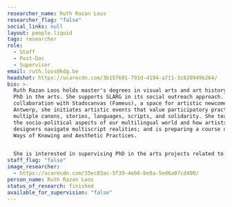 ```yaml
---
researcher_name: Ruth Razan Loos
researcher_flag: "false"
social_links: null
layout: people.liquid
tags: researcher
role:
  - Staff
  - Post-Doc
  - Supervisor
email: ruth.loos@kdg.be
headshot: https://ucarecdn.com/3b157601-791d-4194-a711-3c828949b264/
bio: >-
  Ruth Razan Loos holds master's degrees in visual arts and art history and a
  PhD in the arts. She supports SLARG in its social outreach approach. In
  collaboration with Stadscanvas (Fameus), a space for artistic newcomers in
  Antwerp, she initiates artistic events that value participatory practices,
  multiple canons, stories, languages, scripts, and solidarity. She teaches on
  the socio-political aspects of our multilingual world and how artists and
  designers navigate multiscript realities; and is preparing a course on Islamic
  Ways of Knowing and Aesthetic Practices.  


  S﻿he is interested in supervising PhD in the arts projects related to the Arabic script / the role of art in Islamic ways of knowing / sustainability and social justice from the Islamic perspective.
staff_flag: "false"
image_researcher:
  - https://ucarecdn.com/35ec83ac-5f39-4eb6-be8a-5ed6a07cd490/
person_name: Ruth Razan Loos
status_of_research: finished
available_for_supervision: "false"
---
```

